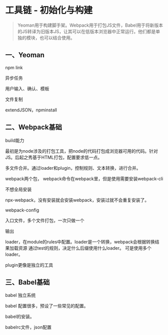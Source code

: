 # 工具链 - 初始化与构建

> Yeoman用于构建脚手架。Webpack用于打包JS文件，Babel用于将新版本的JS转译为旧版本JS，让其可以在低版本浏览器中正常运行。他们都是单独的模块，也可以结合使用。

## 一、Yeoman

npm link

异步任务

用户输入、确认、模板

文件复制

extendJSON，npminstall

## 二、Webpack基础

build能力

最初是为node涉及的打包工具，把node的代码打包成浏览器可用的代码。针对JS。后起之秀基于HTML打包，配置要求低一点。

多文件合并。通过loader和plugin，控制规则、文本转换，进行合并。

webpack两个包，
webpack命令在webpack里，但是使用需要安装webpack-cli

不想全局安装

npx-webpack，没有安装就会安装webpack，安装过就不会重复安装了。

webpack-config

入口文件，多个文件打包，一次只做一个

输出

loader，在module的rules中配置。loader是一个转换，webpack会根据转换结果加载资源
通过test的规则，决定什么后缀使用什么loader。
可是使用多个loader。

plugin更像是独立的工具

## 三、Babel基础

babel 独立系统

babel 配置很多，预设了一些常见的配置。

babel的安装。

babelrc文件，json配置